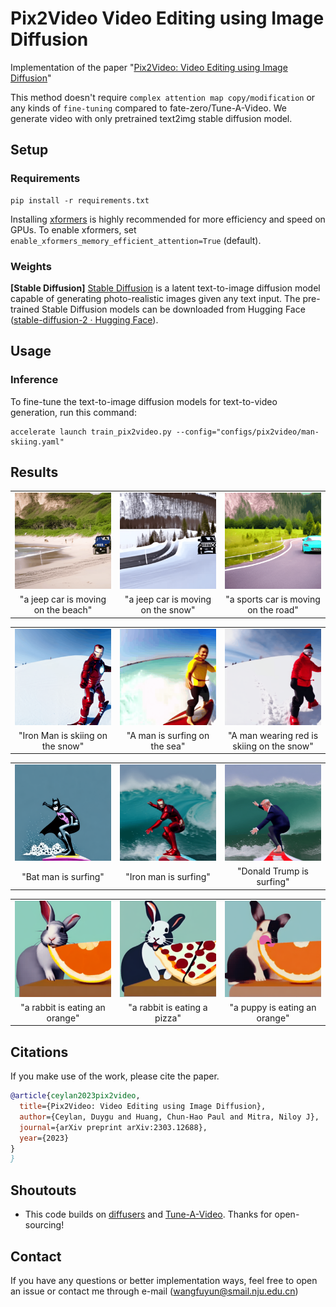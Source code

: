 # Pix2Video Video Editing using Image Diffusion
Implementation of the paper "[Pix2Video: Video Editing using Image Diffusion](https://duyguceylan.github.io/pix2video.github.io/)" 

This method doesn't require `complex attention map copy/modification` or any kinds of `fine-tuning` compared to fate-zero/Tune-A-Video. We generate video with only pretrained text2img stable diffusion model. 

## Setup

### Requirements

```
pip install -r requirements.txt
```

Installing [xformers](https://github.com/facebookresearch/xformers) is highly recommended for more efficiency and speed on GPUs. To enable xformers, set `enable_xformers_memory_efficient_attention=True` (default).

### Weights

**[Stable Diffusion]** [Stable Diffusion](https://arxiv.org/abs/2112.10752) is a latent text-to-image diffusion model capable of generating photo-realistic images given any text input. The pre-trained Stable Diffusion models can be downloaded from Hugging Face ([stable-diffusion-2 · Hugging Face](https://huggingface.co/stabilityai/stable-diffusion-2-depth)).

## Usage

### Inference

To fine-tune the text-to-image diffusion models for text-to-video generation, run this command:

```shell
accelerate launch train_pix2video.py --config="configs/pix2video/man-skiing.yaml"
```

## Results

<table class="center">
<tr>
  <td><img src="./assets/a jeep car is moving on the beach.gif"></td>      
  <td><img src="./assets/a jeep car is moving on the snow.gif"></td>
  <td><img src="./assets/a sports car is moving on the road.gif"></td>
</tr>
<tr>
  <td width=33% style="text-align:center;">"a jeep car is moving on the beach"</td>
  <td width=33% style="text-align:center;">"a jeep car is moving on the snow"</td>
  <td width=33% style="text-align:center;">"a sports car is moving on the road"</td>
</tr>
</table>

<table class="center">
<tr>
  <td><img src="./assets/Iron Man is skiing on the snow.gif"></td>      
  <td><img src="./assets/A man is surfing on the sea.gif"></td>
  <td><img src="./assets/A man wearing red is skiing on the snow.gif"></td>
</tr>
<tr>
  <td width=33% style="text-align:center;">"Iron Man is skiing on the snow"</td>
  <td width=33% style="text-align:center;">"A man is surfing on the sea"</td>
  <td width=33% style="text-align:center;">"A man wearing red is skiing on the snow"</td>
</tr>
</table>

<table class="center">
<tr>
  <td><img src="./assets/Bat man is surfing.gif"></td>      
  <td><img src="./assets/Iron Man is surfing.gif"></td>
  <td><img src="./assets/Donald Trump is surfing.gif"></td>
</tr>
<tr>
  <td width=33% style="text-align:center;">"Bat man is surfing"</td>
  <td width=33% style="text-align:center;">"Iron man is surfing"</td>
  <td width=33% style="text-align:center;">"Donald Trump is surfing"</td>
</tr>
</table>

<table class="center">
<tr>
  <td><img src="./assets/a rabbit is eating an orange.gif"></td>      
  <td><img src="./assets/a rabbit is eating a pizza.gif"></td>
  <td><img src="./assets/a puppy is eating an orange.gif"></td>
</tr>
<tr>
  <td width=33% style="text-align:center;">"a rabbit is eating an orange"</td>
  <td width=33% style="text-align:center;">"a rabbit is eating a pizza"</td>
  <td width=33% style="text-align:center;">"a puppy is eating an orange"</td>
</tr>
</table>


## Citations

If you make use of the work, please cite the paper.
```bibtex
@article{ceylan2023pix2video,
  title={Pix2Video: Video Editing using Image Diffusion},
  author={Ceylan, Duygu and Huang, Chun-Hao Paul and Mitra, Niloy J},
  journal={arXiv preprint arXiv:2303.12688},
  year={2023}
}
}
```

## Shoutouts

- This code builds on [diffusers](https://github.com/huggingface/diffusers) and [Tune-A-Video](https://github.com/showlab/Tune-A-Video). Thanks for open-sourcing!

## Contact

If you have any questions or better implementation ways, feel free to open an issue or contact me through e-mail (wangfuyun@smail.nju.edu.cn)
